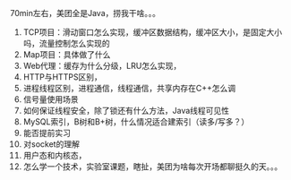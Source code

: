 70min左右，美团全是Java，捞我干啥。。。

1. TCP项目：滑动窗口怎么实现，缓冲区数据结构，缓冲区大小，是固定大小吗，流量控制怎么实现的
2. Map项目：具体做了什么
3. Web代理：缓存为什么分级，LRU怎么实现，
4. HTTP与HTTPS区别，
5. 进程线程区别，进程通信，线程通信，共享内存在C++怎么调
6. 信号量使用场景
7. 如何保证线程安全，除了锁还有什么方法，Java线程可见性
8. MySQL索引，B树和B+树，什么情况适合建索引（读多/写多？）
9. 能否提前实习
10. 对socket的理解
11. 用户态和内核态，
12. 怎么学一个技术，实验室课题，瞎扯，美团为啥每次开场都聊挺久的天。。。
